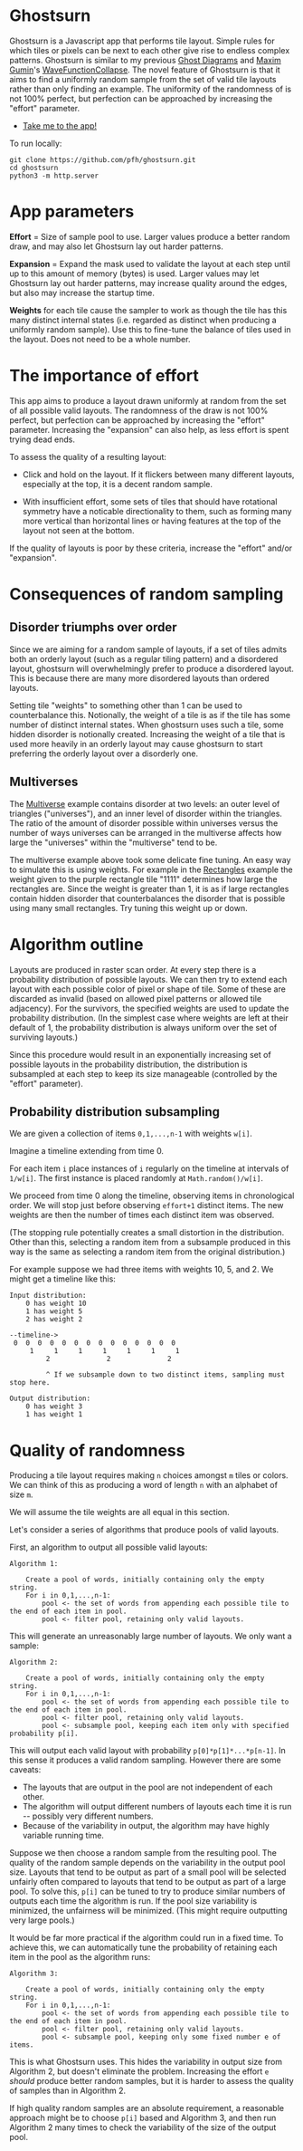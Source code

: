 # Ghostsurn

Ghostsurn is a Javascript app that performs tile layout. Simple rules for which tiles or pixels can be next to each other give rise to endless complex patterns. Ghostsurn is similar to my previous [Ghost Diagrams](http://logarithmic.net/pfh/ghost-diagrams) and [Maxim Gumin](https://twitter.com/ExUtumno)'s [WaveFunctionCollapse](https://github.com/mxgmn/WaveFunctionCollapse). The novel feature of Ghostsurn is that it aims to find a uniformly random sample from the set of valid tile layouts rather than only finding an example. The uniformity of the randomness of is not 100% perfect, but perfection can be approached by increasing the "effort" parameter.

* [Take me to the app!](https://logarithmic.net/ghostsurn)

To run locally:

```
git clone https://github.com/pfh/ghostsurn.git
cd ghostsurn
python3 -m http.server
```

# App parameters

**Effort** = Size of sample pool to use. Larger values produce a better random draw, and may also let Ghostsurn lay out harder patterns.

**Expansion** = Expand the mask used to validate the layout at each step until up to this amount of memory (bytes) is used. Larger values may let Ghostsurn lay out harder patterns, may increase quality around the edges, but also may increase the startup time.

**Weights** for each tile cause the sampler to work as though the tile has this many distinct internal states (i.e. regarded as distinct when producing a uniformly random sample). Use this to fine-tune the balance of tiles used in the layout. Does not need to be a whole number.


# The importance of effort

This app aims to produce a layout drawn uniformly at random from the set of all possible valid layouts. The randomness of the draw is not 100% perfect, but perfection can be approached by increasing the "effort" parameter. Increasing the "expansion" can also help, as less effort is spent trying dead ends. 

To assess the quality of a resulting layout:

* Click and hold on the layout. If it flickers between many different layouts, especially at the top, it is a decent random sample. 

* With insufficient effort, some sets of tiles that should have rotational symmetry have a noticable directionality to them, such as forming many more vertical than horizontal lines or having features at the top of the layout not seen at the bottom.

If the quality of layouts is poor by these criteria, increase the "effort" and/or "expansion".


# Consequences of random sampling

## Disorder triumphs over order

Since we are aiming for a random sample of layouts, if a set of tiles admits both an orderly layout (such as a regular tiling pattern) and a disordered layout, ghostsurn will overwhelmingly prefer to produce a disordered layout. This is because there are many more disordered layouts than ordered layouts.

Setting tile "weights" to something other than 1 can be used to counterbalance this. Notionally, the weight of a tile is as if the tile has some number of distinct internal states. When ghostsurn uses such a tile, some hidden disorder is notionally created. Increasing the weight of a tile that is used more heavily in an orderly layout may cause ghostsurn to start preferring the orderly layout over a disorderly one.

## Multiverses

The [Multiverse](https://logarithmic.net/ghostsurn/0.2/pixel.html#rotation=&width=30&height=60&max_memory=100000&effort=250&scale=10&pattern=10%7C10%7C0222222222201001100221100100222000110202211111222221000202222000222222200222222220222222222222222222&mask=5%7C5%7C0000001100011000000000000&pal0=%23fce94f&pal1=%23d9138a&pal2=%2312a4d9&pal3=%23000000&pal4=%23ffffff&weight0=1&weight1=1&weight2=1&weight3=1&weight4=1) example contains disorder at two levels: an outer level of triangles ("universes"), and an inner level of disorder within the triangles. The ratio of the amount of disorder possible within universes versus the number of ways universes can be arranged in the multiverse affects how large the "universes" within the "multiverse" tend to be.

The multiverse example above took some delicate fine tuning. An easy way to simulate this is using weights. For example in the [Rectangles](https://logarithmic.net/ghostsurn/0.2/tile.html#bg=%23c4a000&outlines=1&grid=0&width=15&height=20&max_memory=100000&effort=250&scale=30&tile0=1444&pal0=%23fce94f&weight0=1&tile1=1111&pal1=%2375507b&weight1=1.5) example the weight given to the purple rectangle tile "1111" determines how large the rectangles are. Since the weight is greater than 1, it is as if large rectangles contain hidden disorder that counterbalances the disorder that is possible using many small rectangles. Try tuning this weight up or down.


# Algorithm outline

Layouts are produced in raster scan order. At every step there is a probability distribution of possible layouts. We can then try to extend each layout with each possible color of pixel or shape of tile. Some of these are discarded as invalid (based on allowed pixel patterns or allowed tile adjacency). For the survivors, the specified weights are used to update the probability distribution. (In the simplest case where weights are left at their default of 1, the probability distribution is always uniform over the set of surviving layouts.)

Since this procedure would result in an exponentially increasing set of possible layouts in the probability distribution, the distribution is subsampled at each step to keep its size manageable (controlled by the "effort" parameter).

## Probability distribution subsampling

We are given a collection of items `0,1,...,n-1` with weights `w[i]`.

Imagine a timeline extending from time 0.

For each item `i` place instances of `i` regularly on the timeline at intervals of `1/w[i]`. The first instance is placed randomly at `Math.random()/w[i]`. 

We proceed from time 0 along the timeline, observing items in chronological order. We will stop just before observing `effort+1` distinct items. The new weights are then the number of times each distinct item was observed.

(The stopping rule potentially creates a small distortion in the distribution. Other than this, selecting a random item from a subsample produced in this way is the same as selecting a random item from the original distribution.)

For example suppose we had three items with weights 10, 5, and 2. We might get a timeline like this:

```
Input distribution:
    0 has weight 10
    1 has weight 5
    2 has weight 2

--timeline->
 0  0  0  0  0  0  0  0  0  0  0  0  0  0
     1     1     1     1     1     1     1
         2              2              2
          
         ^ If we subsample down to two distinct items, sampling must stop here.
         
Output distribution:
    0 has weight 3
    1 has weight 1
```


# Quality of randomness

Producing a tile layout requires making `n` choices amongst `m` tiles or colors. We can think of this as producing a word of length `n` with an alphabet of size `m`. 

We will assume the tile weights are all equal in this section.

Let's consider a series of algorithms that produce pools of valid layouts.

First, an algorithm to output all possible valid layouts:

```
Algorithm 1:

    Create a pool of words, initially containing only the empty string.
    For i in 0,1,...,n-1:
        pool <- the set of words from appending each possible tile to the end of each item in pool.
        pool <- filter pool, retaining only valid layouts.
```

This will generate an unreasonably large number of layouts. We only want a sample:

```
Algorithm 2:

    Create a pool of words, initially containing only the empty string.
    For i in 0,1,...,n-1:
        pool <- the set of words from appending each possible tile to the end of each item in pool.
        pool <- filter pool, retaining only valid layouts.
        pool <- subsample pool, keeping each item only with specified probability p[i].
```

This will output each valid layout with probability `p[0]*p[1]*...*p[n-1]`. In this sense it produces a valid random sampling. However there are some caveats:

* The layouts that are output in the pool are not independent of each other. 
* The algorithm will output different numbers of layouts each time it is run -- possibly very different numbers. 
* Because of the variability in output, the algorithm may have highly variable running time.

Suppose we then choose a random sample from the resulting pool. The quality of the random sample depends on the variability in the output pool size. Layouts that tend to be output as part of a small pool will be selected unfairly often compared to layouts that tend to be output as part of a large pool. To solve this, `p[i]` can be tuned to try to produce similar numbers of outputs each time the algorithm is run. If the pool size variability is minimized, the unfairness will be minimized. (This might require outputting very large pools.)

It would be far more practical if the algorithm could run in a fixed time. To achieve this, we can automatically tune the probability of retaining each item in the pool as the algorithm runs:

```
Algorithm 3:

    Create a pool of words, initially containing only the empty string.
    For i in 0,1,...,n-1:
        pool <- the set of words from appending each possible tile to the end of each item in pool.
        pool <- filter pool, retaining only valid layouts.
        pool <- subsample pool, keeping only some fixed number e of items.
```

This is what Ghostsurn uses. This hides the variability in output size from Algorithm 2, but doesn't eliminate the problem. Increasing the effort `e` *should* produce better random samples, but it is harder to assess the quality of samples than in Algorithm 2.

If high quality random samples are an absolute requirement, a reasonable approach might be to choose `p[i]` based and Algorithm 3, and then run Algorithm 2 many times to check the variability of the size of the output pool.

